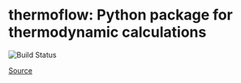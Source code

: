 # thermoflow: Python package for thermodynamic calculations


![Build Status](https://github.com/gecrooks/thermoflow/workflows/Build/badge.svg)

[Source](https://github.com/gecrooks/thermoflow)

